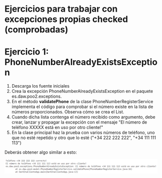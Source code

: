 # Ejercicios para trabajar con excepciones propias checked (comprobadas)

# Ejercicio 1: PhoneNumberAlreadyExistsException 

1. Descarga los fuente iniciales
2. Crea la excepción PhoneNumberAlreadyExistsException en el paquete es.daw.poo2.exceptions.
3. En el método **validatePhone** de la clase PhoneNumberRegisterService implementa el código para comprobar si el número existe en la lista de números proporcionados. Observa cómo se crea el List.
4. Cuando dicha lista contenga el número recibido como argumento, debe crear, lanzar y propagar la excepción con el mensaje "El número de teléfono XXXXX está en uso por otro cliente!"
5. En la clase principal haz la prueba con varios números de teléfono, uno que no esté repetido y otro que lo esté ("+34 222 222 222", "+34 111 111 113") 

Deberás obtener algo similar a esto:

![alt text](image.png)


